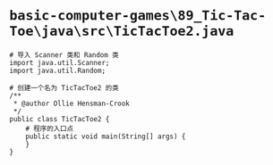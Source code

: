 # `basic-computer-games\89_Tic-Tac-Toe\java\src\TicTacToe2.java`

```
# 导入 Scanner 类和 Random 类
import java.util.Scanner;
import java.util.Random;

# 创建一个名为 TicTacToe2 的类
/**
 * @author Ollie Hensman-Crook
 */
public class TicTacToe2 {
    # 程序的入口点
    public static void main(String[] args) {
    }
}
```